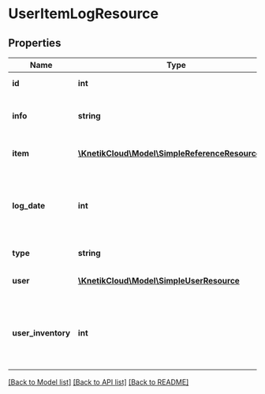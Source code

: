 # UserItemLogResource

## Properties
Name | Type | Description | Notes
------------ | ------------- | ------------- | -------------
**id** | **int** | The log entry id | [optional] 
**info** | **string** | Additional information defined by the type | [optional] 
**item** | [**\KnetikCloud\Model\SimpleReferenceResourceInt_**](SimpleReferenceResourceInt_.md) | The item interacted with | [optional] 
**log_date** | **int** | The date/time this event occurred in seconds since epoch | [optional] 
**type** | **string** | The type of event | [optional] 
**user** | [**\KnetikCloud\Model\SimpleUserResource**](SimpleUserResource.md) | The user making the interaction | [optional] 
**user_inventory** | **int** | The id of the inventory entry this event is related to, if any | [optional] 

[[Back to Model list]](../README.md#documentation-for-models) [[Back to API list]](../README.md#documentation-for-api-endpoints) [[Back to README]](../README.md)


